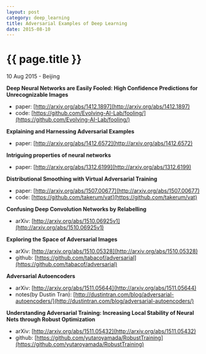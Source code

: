 ```yaml
---
layout: post
category: deep_learning
title: Adversarial Examples of Deep Learning
date: 2015-08-10
---
```


{{ page.title }}
================

<p class="meta">10 Aug 2015 - Beijing</p>

**Deep Neural Networks are Easily Fooled: High Confidence Predictions for Unrecognizable Images**

- paper: [http://arxiv.org/abs/1412.1897](http://arxiv.org/abs/1412.1897)
- code: [https://github.com/Evolving-AI-Lab/fooling/](https://github.com/Evolving-AI-Lab/fooling/)

**Explaining and Harnessing Adversarial Examples**

- paper: [http://arxiv.org/abs/1412.6572](http://arxiv.org/abs/1412.6572)

**Intriguing properties of neural networks**

- paper: [http://arxiv.org/abs/1312.6199](http://arxiv.org/abs/1312.6199)

**Distributional Smoothing with Virtual Adversarial Training**

- paper: [http://arxiv.org/abs/1507.00677](http://arxiv.org/abs/1507.00677)
- code: [https://github.com/takerum/vat](https://github.com/takerum/vat)

**Confusing Deep Convolution Networks by Relabelling**

- arXiv: [http://arxiv.org/abs/1510.06925v1](http://arxiv.org/abs/1510.06925v1)

**Exploring the Space of Adversarial Images**

- arXiv: [http://arxiv.org/abs/1510.05328](http://arxiv.org/abs/1510.05328)
- github: [https://github.com/tabacof/adversarial](https://github.com/tabacof/adversarial)

**Adversarial Autoencoders**

- arXiv: [http://arxiv.org/abs/1511.05644](http://arxiv.org/abs/1511.05644)
- notes(by Dustin Tran): [http://dustintran.com/blog/adversarial-autoencoders/](http://dustintran.com/blog/adversarial-autoencoders/)

**Understanding Adversarial Training: Increasing Local Stability of Neural Nets through Robust Optimization**

- arXiv: [http://arxiv.org/abs/1511.05432](http://arxiv.org/abs/1511.05432)
- github: [https://github.com/yutaroyamada/RobustTraining](https://github.com/yutaroyamada/RobustTraining)